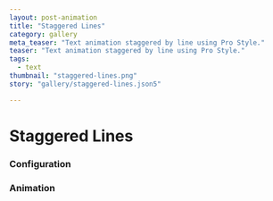 ```yaml
---
layout: post-animation
title: "Staggered Lines"
category: gallery
meta_teaser: "Text animation staggered by line using Pro Style."
teaser: "Text animation staggered by line using Pro Style."
tags: 
  - text
thumbnail: "staggered-lines.png"
story: "gallery/staggered-lines.json5"

---
```

# Staggered Lines


### Configuration


### Animation

